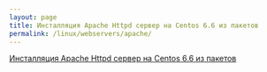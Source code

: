 ```yaml
---
layout: page
title: Инсталляция Apache Httpd сервер на Centos 6.6 из пакетов
permalink: /linux/webservers/apache/
---
```


[Инсталляция Apache Httpd сервер на Centos 6.6 из пакетов](/linux/webservers/apache/installation/)  
